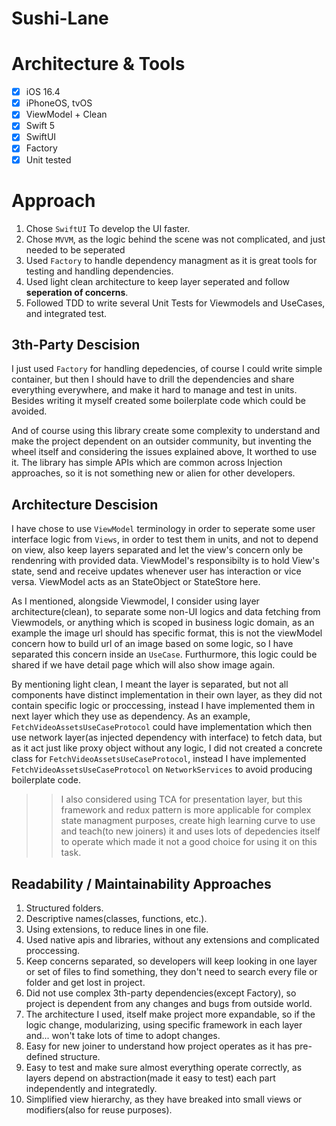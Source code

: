 # Sushi-Lane

# Architecture & Tools

- [x] iOS 16.4
- [x] iPhoneOS, tvOS
- [x] ViewModel + Clean
- [x] Swift 5
- [x] SwiftUI
- [x] Factory
- [x] Unit tested

# Approach

1. Chose `SwiftUI` To develop the UI faster.
2. Chose `MVVM`, as the logic behind the scene was not complicated, and just needed to be seperated
3. Used `Factory` to handle dependency managment as it is great tools for testing and handling dependencies.
4. Used light clean architecture to keep layer seperated and follow **seperation of concerns**.
5. Followed TDD to write several Unit Tests for Viewmodels and UseCases, and integrated test.

## 3th-Party Descision

I just used `Factory` for handling depedencies, of course I could write simple container, but then I should have to drill the dependencies and share everything everywhere, and make it hard to manage and test in units. Besides writing it myself created some boilerplate code which could be avoided.

And of course using this library create some complexity to understand and make the project dependent on an outsider community, but inventing the wheel itself and considering the issues explained above, It worthed to use it. The library has simple APIs which are common across Injection approaches, so it is not something new or alien for other developers.

## Architecture Descision

I have chose to use `ViewModel` terminology in order to seperate some user interface logic from `Views`, in order to test them in units, and not to depend on view, also keep layers separated and let the view's concern only be rendenring with provided data. ViewModel's responsibilty is to hold View's state, send and receive updates whenever user has interaction or vice versa. ViewModel acts as an StateObject or StateStore here.

As I mentioned, alongside Viewmodel, I consider using layer architecture(clean), to separate some non-UI logics and data fetching from Viewmodels, or anything which is scoped in business logic domain, as an example the image url should has specific format, this is not the viewModel concern how to build url of an image based on some logic, so I have separated this concern inside an `UseCase`. Furthurmore, this logic could be shared if we have detail page which will also show image again.

By mentioning light clean, I meant the layer is separated, but not all components have distinct implementation in their own layer, as they did not contain specific logic or proccessing, instead I have implemented them in next layer which they use as dependency. As an example, `FetchVideoAssetsUseCaseProtocol` could have implementation which then use network layer(as injected dependency with interface) to fetch data, but as it act just like proxy object without any logic, I did not created a concrete class for `FetchVideoAssetsUseCaseProtocol`, instead I have implemented `FetchVideoAssetsUseCaseProtocol` on `NetworkServices` to avoid producing boilerplate code.

>> I also considered using TCA for presentation layer, but this framework and redux pattern is more applicable for complex state managment purposes, create high learning curve to use and teach(to new joiners) it and uses lots of depedencies itself to operate which made it not a good choice for using it on this task.

## Readability / Maintainability Approaches

1. Structured folders.
2. Descriptive names(classes, functions, etc.).
3. Using extensions, to reduce lines in one file.
4. Used native apis and libraries, without any extensions and complicated proccessing.
5. Keep concerns separated, so developers will keep looking in one layer or set of files to find something, they don't need to search every file or folder and get lost in project.
6. Did not use complex 3th-party dependencies(except Factory), so project is dependent from any changes and bugs from outside world.
7. The architecture I used, itself make project more expandable, so if the logic change, modularizing, using specific framework in each layer and... won't take lots of time to adopt changes.
8. Easy for new joiner to understand how project operates as it has pre-defined structure.
9. Easy to test and make sure almost everything operate correctly, as layers depend on abstraction(made it easy to test) each part independently and integratedly.
10. Simplified view hierarchy, as they have breaked into small views or modifiers(also for reuse purposes).
